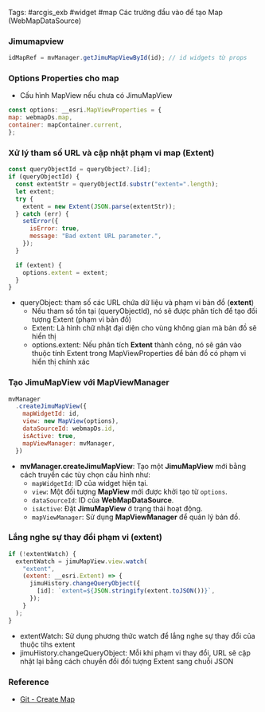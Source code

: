 Tags: #arcgis_exb #widget #map
Các trường đầu vào để tạo Map (WebMapDataSource)

### Jimumapview

```js
idMapRef = mvManager.getJimuMapViewById(id); // id widgets từ props
```

### Options Properties cho map
- Cấu hình MapView nếu chưa có JimuMapView
```js
const options: __esri.MapViewProperties = {
map: webmapDs.map,
container: mapContainer.current,
};
```

### Xử lý tham số URL và cập nhật phạm vi map (Extent)

```js
const queryObjectId = queryObject?.[id];
if (queryObjectId) {
  const extentStr = queryObjectId.substr("extent=".length);
  let extent;
  try {
    extent = new Extent(JSON.parse(extentStr));
  } catch (err) {
    setError({
      isError: true,
      message: "Bad extent URL parameter.",
    });
  }

  if (extent) {
    options.extent = extent;
  }
}
```

- queryObject: tham số các URL chứa dữ liệu và phạm vi bản đồ (**extent**)
	- Nếu tham số tồn tại (queryObjectId), nó sẽ được phân tích để tạo đối tượng Extent (phạm vi bản đồ)
	- Extent: Là hình chữ nhật đại diện cho vùng không gian mà bản đồ sẽ hiển thị
	- options.extent: Nếu phân tích **Extent** thành công, nó sẽ gán vào thuộc tính Extent trong MapViewProperties để bản đồ có phạm vi hiển thị chính xác

### Tạo JimuMapView với MapViewManager

```js
mvManager
  .createJimuMapView({
    mapWidgetId: id,
    view: new MapView(options),
    dataSourceId: webmapDs.id,
    isActive: true,
    mapViewManager: mvManager,
  })
```

- **mvManager.createJimuMapView**: Tạo một **JimuMapView** mới bằng cách truyền các tùy chọn cấu hình như:
    - `mapWidgetId`: ID của widget hiện tại.
    - `view`: Một đối tượng **MapView** mới được khởi tạo từ `options`.
    - `dataSourceId`: ID của **WebMapDataSource**.
    - `isActive`: Đặt **JimuMapView** ở trạng thái hoạt động.
    - `mapViewManager`: Sử dụng **MapViewManager** để quản lý bản đồ.

### Lắng nghe sự thay đổi phạm vi (extent)

```js
if (!extentWatch) {
  extentWatch = jimuMapView.view.watch(
    "extent",
    (extent: __esri.Extent) => {
      jimuHistory.changeQueryObject({
        [id]: `extent=${JSON.stringify(extent.toJSON())}`,
      });
    }
  );
}
```

- extentWatch: Sử dụng phương thức watch để lắng nghe sự thay đổi của thuộc tihs extent
- jimuHistory.changeQueryObject: Mỗi khi phạm vi thay đổi, URL sẽ cập nhật lại bằng cách chuyển đổi đối tượng Extent sang chuỗi JSON

### Reference 
- [Git - Create Map](https://github.com/HarryWarre/ArcGIS-Training-ITL-Client/blob/main/your-extensions/widgets/create-map/src/runtime/widget.tsx)